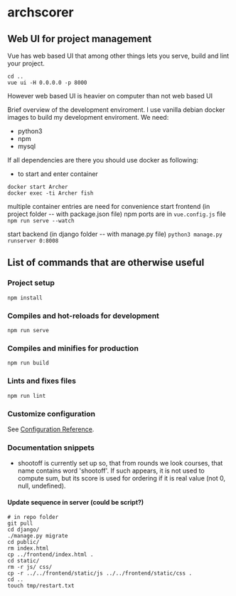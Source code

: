 # archscorer

## Web UI for project management
Vue has web based UI that among other things lets you serve, build and lint your project.
```
cd ..
vue ui -H 0.0.0.0 -p 8000
```

However web based UI is heavier on computer than not web based UI

Brief overview of the development enviroment. I use vanilla debian docker images
to build my development enviroment. We need:
* python3
* npm
* mysql

If all dependencies are there you should use docker as following:
* to start and enter container
```
docker start Archer
docker exec -ti Archer fish
```
multiple container entries are need for convenience
start frontend (in project folder -- with package.json file)
npm ports are in `vue.config.js` file
`npm run serve --watch`

start backend (in django folder -- with manage.py file)
`python3 manage.py runserver 0:8008`


## List of commands that are otherwise useful

### Project setup
```
npm install
```

### Compiles and hot-reloads for development
```
npm run serve
```

### Compiles and minifies for production
```
npm run build
```

### Lints and fixes files
```
npm run lint
```

### Customize configuration
See [Configuration Reference](https://cli.vuejs.org/config/).


### Documentation snippets

* shootoff is currently set up so, that from rounds we look courses, that name
 contains word 'shootoff'. If such appears, it is not used to compute sum, but
 its score is used for ordering if it is real value (not 0, null, undefined).


#### Update sequence in server (could be script?)
```
# in repo folder
git pull
cd django/
./manage.py migrate
cd public/
rm index.html
cp ../frontend/index.html .
cd static/
rm -r js/ css/
cp -r ../../frontend/static/js ../../frontend/static/css .
cd ..
touch tmp/restart.txt
```
